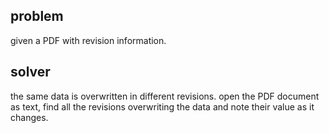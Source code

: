## problem
given a PDF with revision information.
## solver
the same data is overwritten in different revisions.
open the PDF document as text, find all the revisions overwriting the data and note their value as it changes.

